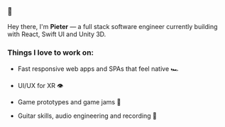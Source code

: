 ### 🖖
Hey there, I'm **Pieter** — a full stack software engineer currently building with React, Swift UI and Unity 3D. 

### Things I love to work on:

- Fast responsive web apps and SPAs that feel native 🏎

- UI/UX for XR 👁

- Game prototypes and game jams 👾

- Guitar skills, audio engineering and recording 🎸
